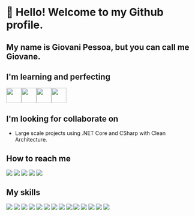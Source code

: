 # 👋 Hello! Welcome to my Github profile.
## My name is Giovani Pessoa, but you can call me Giovane.

## I'm learning and perfecting
<img width="40" src="https://cdn.jsdelivr.net/gh/devicons/devicon/icons/dotnetcore/dotnetcore-original.svg" /><img width="40" src="https://cdn.jsdelivr.net/gh/devicons/devicon/icons/csharp/csharp-original.svg" /><img width="40" src="https://cdn.jsdelivr.net/gh/devicons/devicon/icons/azure/azure-original.svg" /><img width="40" src="https://cdn.jsdelivr.net/gh/devicons/devicon/icons/apachekafka/apachekafka-original.svg" />
          
          
## I'm looking for collaborate on
- Large scale projects using .NET Core and CSharp with Clean Architecture.

## How to reach me

<div>
<a href="https://instagram.com/twodev.solutions" target="_blank"><img src="https://img.shields.io/badge/-Instagram-%23E4405F?style=for-the-badge&logo=instagram&logoColor=white" target="_blank"></a>
<a href = "mailto:contato.twodev@gmail.com"><img src="https://img.shields.io/badge/Gmail-D14836?style=for-the-badge&logo=gmail&logoColor=white" target="_blank"></a>
<a href = "mailto:giovanepessoa@live.com"><img src="https://img.shields.io/badge/Microsoft_Outlook-0078D4?style=for-the-badge&logo=microsoft-outlook&logoColor=white" target="_blank"></a>
<a href="https://www.linkedin.com/in/giovane2dev" target="_blank"><img src="https://img.shields.io/badge/-LinkedIn-%230077B5?style=for-the-badge&logo=linkedin&logoColor=white" target="_blank"></a>
<a href="https://wa.me/5511969001558?text=Ol%C3%A1%21+Tenho+d%C3%BAvidas%2C+sugest%C3%B5es+ou+reclama%C3%A7%C3%B5es." target="_blank"><img src="https://img.shields.io/badge/WhatsApp-25D366?style=for-the-badge&logo=whatsapp&logoColor=white" target="_blank"></a>   
</div>

## My skills

<div>
<img src="https://img.shields.io/badge/C%23-239120?style=for-the-badge&logo=c-sharp&logoColor=white" target="_blank">
<img src="https://img.shields.io/badge/PHP-777BB4?style=for-the-badge&logo=php&logoColor=white" target="_blank">
<img src="https://img.shields.io/badge/JavaScript-F7DF1E?style=for-the-badge&logo=javascript&logoColor=black" target="_blank">
<img src="https://img.shields.io/badge/HTML5-E34F26?style=for-the-badge&logo=html5&logoColor=white" target="_blank">
<img src="https://img.shields.io/badge/CSS3-1572B6?style=for-the-badge&logo=css3&logoColor=white" target="_blank">
<img src="https://img.shields.io/badge/Sass-CC6699?style=for-the-badge&logo=sass&logoColor=white" target="_blank">
<img src="https://img.shields.io/badge/MySQL-00000F?style=for-the-badge&logo=mysql&logoColor=white" target="_blank">
<img src="https://img.shields.io/badge/PostgreSQL-316192?style=for-the-badge&logo=postgresql&logoColor=white" target="_blank">
<img src="https://img.shields.io/badge/SQLite-07405E?style=for-the-badge&logo=sqlite&logoColor=white" target="_blank">
<img src="https://img.shields.io/badge/Microsoft_SQL_Server-CC2927?style=for-the-badge&logo=microsoft-sql-server&logoColor=white" target="_blank">
<img src="https://img.shields.io/badge/Amazon_AWS-232F3E?style=for-the-badge&logo=amazon-aws&logoColor=white" target="_blank">
<img src="https://img.shields.io/badge/Microsoft_Azure-0089D6?style=for-the-badge&logo=microsoft-azure&logoColor=white" target="_blank">
<img src="https://img.shields.io/badge/Xamarin-3498DB?style=for-the-badge&logo=xamarin&logoColor=white" target="_blank">
<img src="https://img.shields.io/badge/Git-E34F26?style=for-the-badge&logo=git&logoColor=white" target="_blank">
</div>
